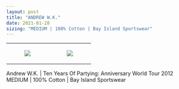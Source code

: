 ```yaml
---
layout: post
title: "ANDREW W.K."
date: 2021-01-28
sizing: "MEDIUM | 100% Cotton | Bay Island Sportswear"
---
```




<table style="width:100%;"><tr><td style="vertical-align:top;">
      <figure class="tmblr-full" data-orig-height="2048" data-orig-width="1365" data-orig-src="https://concertshirts.netlify.app/shirts/0259/0259-01.jpg"><img src="https://64.media.tumblr.com/f5b6f292545eabfcf0d6592202a772da/941dc39458343300-4c/s540x810/05f76c1a6734ba918ed37e14dba2b73a16439e24.jpg" data-orig-height="2048" data-orig-width="1365" data-orig-src="https://concertshirts.netlify.app/shirts/0259/0259-01.jpg"/></figure></td>
    <td style="vertical-align:top;">
      <figure class="tmblr-full" data-orig-height="2048" data-orig-width="1365" data-orig-src="https://concertshirts.netlify.app/shirts/0259/0259-02.jpg"><img src="https://64.media.tumblr.com/03b989baa98c5bf7ed8a3c1ca4582104/941dc39458343300-f4/s540x810/f3d6ac6d92877dff4c97aceec34db36c6d4e337e.jpg" data-orig-height="2048" data-orig-width="1365" data-orig-src="https://concertshirts.netlify.app/shirts/0259/0259-02.jpg"/></figure></td>
  </tr></table><p>
  Andrew W.K. | Ten Years Of Partying: Anniversary World Tour 2012<br/>MEDIUM | 100% Cotton | Bay Island Sportswear
</p>
